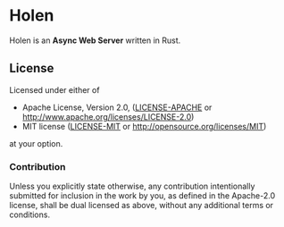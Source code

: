# Holen

Holen is an **Async Web Server** written in Rust.


## License

Licensed under either of

  * Apache License, Version 2.0, ([LICENSE-APACHE](./LICENSE-APACHE) or http://www.apache.org/licenses/LICENSE-2.0)
  * MIT license ([LICENSE-MIT](./LICENSE-MIT) or http://opensource.org/licenses/MIT)

at your option.

### Contribution

Unless you explicitly state otherwise, any contribution intentionally submitted
for inclusion in the work by you, as defined in the Apache-2.0 license, shall be
dual licensed as above, without any additional terms or conditions.
